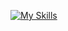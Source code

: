
[![My Skills](https://skillicons.dev/icons?i=linux,arch,kali,bsd,powershell,js,html,css,c,java,python)](https://skillicons.dev)


<!---
oramirez13/oramirez13 is a ✨ special ✨ repository because its `README.md` (this file) appears on your GitHub profile.
You can click the Preview link to take a look at your changes.
--->
